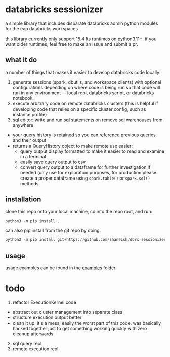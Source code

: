 # databricks sessionizer

a simple library that includes disparate databricks admin python modules for the eap databricks workspaces

this library currently only support 15.4 lts runtimes on python3.11+.  if you want older runtimes, feel free to make an issue and submit a pr.

## what it do
a number of things that makes it easier to develop databricks code locally:
1) generate sessions (spark, dbutils, and workspace clients) with optional configurations depending on where code is being run so that code will run in any environment -- local repl, databricks script, or databricks notebook.
2) execute arbitrary code on remote databricks clusters (this is helpful if developing code that relies on a specific cluster config, such as instance profile)
3) sql editor: write and run sql statements on remove sql warehouses from anywhere
  - your query history is retained so you can reference previous queries and their output
  - returns a QueryHistory object to make remote use easier:
    * query output display formatted to make it easier to read and examine in a terminal
    * easily save query output to csv
    * convert query output to a dataframe for further investigation if needed (only use for exploration purposes, for production please create a proper dataframe using `spark.table()` or `spark.sql()` methods

## installation
clone this repo onto your local machine, cd into the repo root, and run:
```python
python3 -m pip install .
```

can also pip install from the git repo by doing:
```python
python3 -m pip install git+https://github.com/shaneish/dbrx-sessionizer.git
```
## usage
usage examples can be found in the [examples](./examples) folder.

# todo
1) refactor ExecutionKernel code
  - abstract out cluster management into separate class
  - structure execution output better
  - clean it up.  it's a mess, easily the worst part of this code.  was basically hacked together just to get something working quickly with zero cleanup afterwards
2) sql query repl
3) remote execution repl
